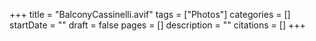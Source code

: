 +++
title = "BalconyCassinelli.avif"
tags = ["Photos"]
categories = []
startDate = ""
draft = false
pages = []
description = ""
citations = []
+++
